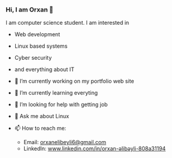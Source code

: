### Hi, I am Orxan 👋

I am computer science student.
I am interested in 
- Web development
- Linux based systems
- Cyber security
- and everything about IT


- 🔭 I’m currently working on my portfolio web site
- 🌱 I’m currently learning everyting
- 🤔 I’m looking for help with getting job
- 💬 Ask me about Linux
- 📫 How to reach me:
   - Email:      orxanelibeyli6@gmail.com
   - LinkedIn:   www.linkedin.com/in/orxan-əlibəyli-808a31194
